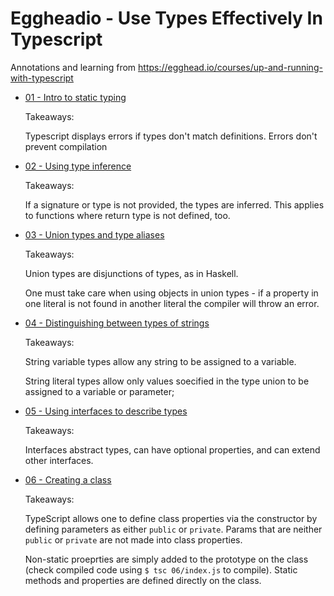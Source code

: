 # Eggheadio - Use Types Effectively In Typescript

Annotations and learning from https://egghead.io/courses/up-and-running-with-typescript

- [01 - Intro to static typing](/01/index.ts)

    Takeaways:

    Typescript displays errors if types don't match definitions. Errors don't
    prevent compilation

- [02 - Using type inference](/02/index.ts)

    Takeaways:

    If a signature or type is not provided, the types are inferred. This applies
    to functions where return type is not defined, too.

- [03 - Union types and type aliases](/03/index.ts)

    Takeaways:

    Union types are disjunctions of types, as in Haskell.

    One must take care when using objects in union types - if a property in one
    literal is not found in another literal the compiler will throw an error.

- [04 - Distinguishing between types of strings](/04/index.ts)

    Takeaways:

    String variable types allow any string to be assigned to a variable.

    String literal types allow only values soecified in the type union to be
    assigned to a variable or parameter;

- [05 - Using interfaces to describe types](/05/index.ts)

    Takeaways:

    Interfaces abstract types, can have optional properties, and can extend
    other interfaces.

- [06 - Creating a class](/06/index.ts)

    Takeaways:

    TypeScript allows one to define class properties via the constructor by
    defining parameters as either `public` or `private`. Params that are neither
    `public` or `private` are not made into class properties.

    Non-static proeprties are simply added to the prototype on the class (check
    compiled code using `$ tsc 06/index.js` to compile). Static methods and
    properties are defined directly on the class.
